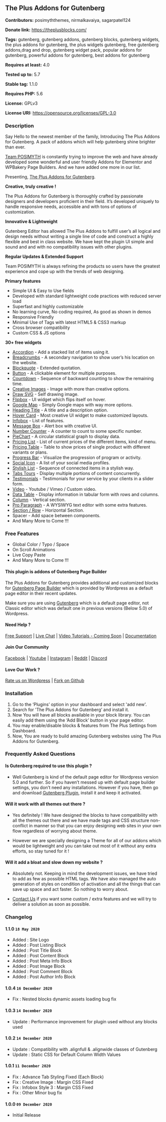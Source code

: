 ## The Plus Addons for Gutenberg

**Contributors:** posimyththemes, nirmalkavaiya, sagarpatel124

**Donate link:** https://theplusblocks.com/

**Tags:** gutenberg, gutenberg addons, gutenberg blocks, gutenberg widgets, the plus addons for gutenberg, the plus widgets gutenberg, free gutenberg addons,drag and drop, gutenberg widget pack, popular addons for gutenberg, powerful addons for gutenberg, best addons for gutenberg

**Requires at least:** 4.0

**Tested up to:** 5.7

**Stable tag:** 1.1.0

**Requires PHP:** 5.6

**License:** GPLv3

**License URI:** https://opensource.org/licenses/GPL-3.0

### Description

Say Hello to the newest member of the family, Introducing The Plus Addons for Gutenberg. A pack of addons which will help gutenberg shine brighter than ever.

[Team POSIMYTH](https://posimyth.com/) is constantly trying to improve the web and have already developed some wonderful and user friendly Addons for Elementor and WPBakery Page Builders. And we have added one more in our list. 

Presenting, [The Plus Addons for Gutenberg](https://theplusblocks.com/).

**Creative, truly creative !**

The Plus Addons for Gutenberg is thoroughly crafted by passionate designers and developers proficient in their field. It’s developed uniquely to handle responsive needs, accessible and with tons of options of customization.

**Innovative & Lightweight**

Gutenberg Editor has allowed The Plus Addons to fulfill user’s all logical and design needs without writing a single line of code and construct a highly flexible and best in class website. We have kept the plugin UI simple and sound and and with no compatibility issues with other plugins. 

**Regular Updates & Extended Support**

Team POSIMYTH is always refining the products so users have the greatest experience and cope up with the trends of web designing.<br>

**Primary features**
- Simple UI & Easy to Use fields
- Developed with standard lightweight code practices with reduced server load
- Superfast and highly customizable
- No learning curve, No coding required, As good as shown in demos
- Responsive Friendly 
- Minimal Use of Tags with latest HTML5 & CSS3 markup
- Cross browser compatibility
- Custom CSS & JS options


**30+ free widgets**

- [Accordion](https://theplusblocks.com/plus-blocks/accordion/) - Add a stacked list of items using it.
- [Breadcrumbs](https://theplusblocks.com/plus-blocks/breadcrumb-bar/) - A secondary navigation to show user’s his location on the website.
- [Blockquote](http://theplusblocks.com/plus-blocks/blockquote/) - Extended quotation.
- [Button](http://theplusblocks.com/plus-blocks/button/) - A clickable element for multiple purposes. 
- [Countdown](http://theplusblocks.com/plus-blocks/countdown/) - Sequence of backward counting to show the remaining time. 
- [Creative Images](http://theplusblocks.com/plus-blocks/creative-images/) - Image with more than creative options.
- [Draw SVG](http://theplusblocks.com/plus-blocks/draw-svg/) - Self drawing image.
- [Flipbox](http://theplusblocks.com/plus-blocks/flipbox/) - UI widget which flips itself on hover.
- [Google Map](http://theplusblocks.com/plus-blocks/google-maps/) - Simply Google maps with way more options.
- [Heading Title](http://theplusblocks.com/plus-blocks/heading-title/) - A title and a description option.
- [Hover Card](http://theplusblocks.com/plus-blocks/advanced-hover-card-animations/) - Most creative UI widget to make customized layouts.
- [Infobox](http://theplusblocks.com/plus-blocks/infobox/) - List of features.
- [Message Box](http://theplusblocks.com/plus-blocks/message-box/) - Alert box with creative UI.
- [Number Counter](http://theplusblocks.com/plus-blocks/number-counter/) - A counter to count to some specific number.
- [PieChart](http://theplusblocks.com/plus-blocks/piechart/) - A circular statistical graph to display data.
- [Pricing List](http://theplusblocks.com/plus-blocks/pricing-list/) - List of current prices of the different items, kind of menu.
- [Pricing Table](http://theplusblocks.com/plus-blocks/pricing-table/) - Table to show prices of single product with different variants or plans.
- [Progress Bar](http://theplusblocks.com/plus-blocks/progress-bar/) - Visualize the progression of program or activity.
- [Social Icon](http://theplusblocks.com/plus-blocks/social-icon/) - A list of your social media profiles.
- [Stylish List](http://theplusblocks.com/plus-blocks/stylish-list/) - Sequence of connected items in a stylish way.
- [Tabs Tours](http://theplusblocks.com/plus-blocks/tabs-tours/) - Display multiple portions of content concurrently.
- [Testimonials](http://theplusblocks.com/plus-listing/testimonials/) - Testimonials for your service by your clients in a slider form.
- [Video](http://theplusblocks.com/plus-blocks/video/) - Youtube / Vimeo / Custom video.
- [Data Table](http://theplusblocks.com/plus-blocks/data-table/) - Display information in tabular form with rows and columns.
- [Column](https://theplusblocks.com/column/) - Vertical section.
- [Pro Paragraph](http://theplusblocks.com/plus-blocks/advance-text-block/) - A WYSIWYG text editor with some extra features. 
- [Section / Row](https://theplusblocks.com/row/) - Horizontal Section.
- Spacer - Add space between components.
- And Many More to Come !!!


### Free Features

- Global Color / Typo / Space 
- On Scroll Animations
- Live Copy Paste 
- And Many More to Come !!!


#### This plugin is addons of Gutenberg Page Builder
The Plus Addons for Gutenberg provides additional and customized blocks for [Gutenberg Page Builder](https://wordpress.org/gutenberg/) which is provided by Wordpress as a default page editor in their recent updates.

Make sure you are using [Gutenberg](https://wordpress.org/plugins/gutenberg/) which is a default page editor, not Classic editor which was default one in previous versions (Below 5.0) of Wordpress.

#### Need Help ?

[Free Support](https://wordpress.org/support/plugin/the-plus-addons-for-block-editor/) | [Live Chat](http://m.me/tpagutenberg/) | [Video Tutorials - Coming Soon](https://www.youtube.com/c/POSIMYTHInnovations) | [Documentation](https://docs.posimyth.com/tpag/) 

#### Join Our Community
[Facebook](https://www.facebook.com/groups/theplus4gutenberg/) | [Youtube](https://www.youtube.com/c/POSIMYTHInnovations) | [Instagram](https://www.instagram.com/tpagutenberg/) | [Reddit](https://www.reddit.com/r/ThePlusAddons/) | [Discord](https://discord.gg/J4pr6ggm)

#### Love Our Work ?
[Rate us on Wordpress](https://wordpress.org/plugins/the-plus-addons-for-block-editor/#reviews) | [Fork on Github](https://github.com/)


### Installation

1. Go to the ‘Plugins’ option in your dashboard and select 'add new'.
2. Search for 'The Plus Addons for Gutenberg’ and install it.
3. Now You will have all blocks available in your block library. You can easily add them using the ‘Add Block’ button in your page editor.
4. You may enable/disable blocks & features from The Plus Settings from Dashboard.
5. Now, You are ready to build amazing Gutenberg websites using The Plus Addons for Gutenberg.


### Frequently Asked Questions

#### Is Gutenberg required to use this plugin ? 

- Well Gutenberg is kind of the default page editor for Wordpress version 5.0 and further. So if you haven’t messed up with default page builder settings, you don’t need any installations. However if you have, then go and download [Gutenberg Plugin](https://wordpress.org/plugins/gutenberg/), install it and keep it activated.

#### Will it work with all themes out there ?

- Yes definitely ! We have designed the blocks to have compatibility with all the themes out there and we have made tags and CSS structure non-conflict in manner so that you can enjoy designing web sites in your own flow regardless of worrying about theme.

- However we are specially designing a Theme for all of our addons which would be lightweight and you can take out most of it without any extra efforts, so stay tuned for it !

#### Will it add a bloat and slow down my website ?

- Absolutely not. Keeping in mind the development issues, we have tried to add as few as possible HTML tags. We have also managed the auto generation of styles on condition of activation and all the things that can save up space and act faster. So nothing to worry about.


- [Contact Us](http://m.me/tpagutenberg/) if you want some custom / extra features and we will try to deliver a solution as soon as possible.

### Changelog

#### 1.1.0 `18 May 2020`
- Added : Site Logo
- Added : Post Listing Block
- Added : Post Title Block
- Added : Post Content Block
- Added : Post Meta Info Block
- Added : Post Image Block
- Added : Post Comment Block
- Added : Post Author Info Block

#### 1.0.4 `16 December 2020`
- Fix : Nested blocks dynamic assets loading bug fix

#### 1.0.3 `14 December 2020`
- Update : Performance improvement for plugin used without any blocks used

#### 1.0.2 `14 December 2020`
- Update : Compatibility with .alignfull & .alignwide classes of Gutenberg
- Update : Static CSS for Default Column Width Values

#### 1.0.1 `11 December 2020`
- Fix : Advance Tab Styling Fixed (Each Block)
- Fix : Creative Image : Margin CSS Fixed
- Fix : Infobox Style 3 : Margin CSS Fixed
- Fix : Other Minor bug fix

#### 1.0.0 `09 December 2020`
- Initial Release
